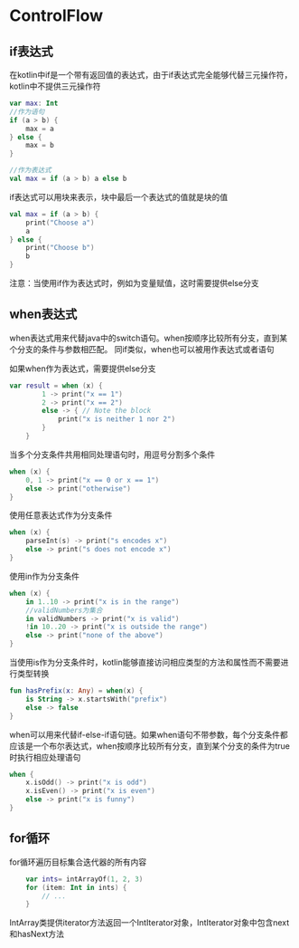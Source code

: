 # ControlFlow
## if表达式
在kotlin中if是一个带有返回值的表达式，由于if表达式完全能够代替三元操作符，kotlin中不提供三元操作符

```kotlin
var max: Int
//作为语句
if (a > b) {
    max = a
} else {
    max = b
}

//作为表达式
val max = if (a > b) a else b
```

if表达式可以用块来表示，块中最后一个表达式的值就是块的值

```kotlin
val max = if (a > b) {
    print("Choose a")
    a
} else {
    print("Choose b")
    b
}
```

注意：当使用if作为表达式时，例如为变量赋值，这时需要提供else分支

## when表达式
when表达式用来代替java中的switch语句。when按顺序比较所有分支，直到某个分支的条件与参数相匹配。 同if类似，when也可以被用作表达式或者语句

如果when作为表达式，需要提供else分支

```kotlin
var result = when (x) {
        1 -> print("x == 1")
        2 -> print("x == 2")
        else -> { // Note the block
            print("x is neither 1 nor 2")
        }
    }
```

当多个分支条件共用相同处理语句时，用逗号分割多个条件

```kotlin
when (x) {
    0, 1 -> print("x == 0 or x == 1")
    else -> print("otherwise")
}
```

使用任意表达式作为分支条件

```kotlin
when (x) {
    parseInt(s) -> print("s encodes x")
    else -> print("s does not encode x")
}
```

使用in作为分支条件

```kotlin
when (x) {
    in 1..10 -> print("x is in the range")
    //validNumbers为集合
    in validNumbers -> print("x is valid")
    !in 10..20 -> print("x is outside the range")
    else -> print("none of the above")
}
```

当使用is作为分支条件时，kotlin能够直接访问相应类型的方法和属性而不需要进行类型转换

```kotlin
fun hasPrefix(x: Any) = when(x) {
    is String -> x.startsWith("prefix")
    else -> false
}
```

when可以用来代替if-else-if语句链。如果when语句不带参数，每个分支条件都应该是一个布尔表达式，when按顺序比较所有分支，直到某个分支的条件为true时执行相应处理语句

```kotlin
when {
    x.isOdd() -> print("x is odd")
    x.isEven() -> print("x is even")
    else -> print("x is funny")
}
```

## for循环
for循环遍历目标集合迭代器的所有内容

```kotlin
    var ints= intArrayOf(1, 2, 3)
    for (item: Int in ints) {
        // ...
    }
```

IntArray类提供iterator方法返回一个IntIterator对象，IntIterator对象中包含next和hasNext方法



